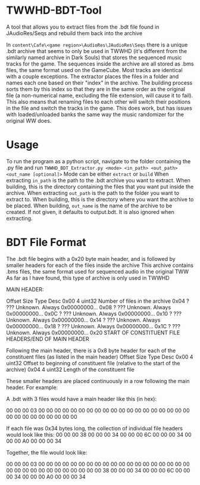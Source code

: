 # TWWHD-BDT-Tool
A tool that allows you to extract files from the .bdt file found in JAudioRes/Seqs and rebuild them back into the archive

In `content\Cafe\<game region>\AudioRes\JAudioRes\Seqs` there is a unique .bdt archive that seems to only be used in TWWHD (it's different from the similarly named archive in Dark Souls) that stores the sequenced music tracks for the game. The sequences inside the archive are all stored as .bms files, the same format used on the GameCube. Most tracks are identical with a couple exceptions.
The extractor places the files in a folder and names each one based on their "index" in the archive. The building process sorts them by this index so that they are in the same order as the original file (a non-numerical name, excluding the file extension, will cause it to fail). This also means that renaming files to each other will switch their positions in the file and switch the tracks in the game. This does work, but has issues with loaded/unloaded banks the same way the music randomizer for the original WW does.

# Usage
To run the program as a python script, navigate to the folder containing the .py file and run `TWWHD_BDT_Extractor.py <mode> <in_path> <out_path> <out_name [optional]>`
Mode can be either `extract` or `build`
When extracting `in_path` is the path to the .bdt archive you want to extract. When building, this is the directory containing the files that you want put inside the archive.
When extracting `out_path` is the path to the folder you want to extract to. When building, this is the directory where you want the archive to be placed.
When building, `out_name` is the name of the archive to be created. If not given, it defaults to output.bdt. It is also ignored when extracting.

# BDT File Format
The .bdt file begins with a 0x20 byte main header, and is followed by smaller headers for each of the files inside the archive
This archive contains .bms files, the same format used for sequenced audio in the original TWW
As far as I have found, this type of archive is only used in TWWHD

MAIN HEADER:

Offset    Size    Type      Desc
0x00      4       uint32    Number of files in the archive
0x04      ?       ???       Unknown. Always 0x00000000...
0x08      ?       ???       Unknown. Always 0x00000000...
0x0C      ?       ???       Unknown. Always 0x00000000...
0x10      ?       ???       Unknown. Always 0x00000000...
0x14      ?       ???       Unknown. Always 0x00000000...
0x18      ?       ???       Unknown. Always 0x00000000...
0x1C      ?       ???       Unknown. Always 0x00000000...
0x20    START OF CONSTITUENT FILE HEADERS/END OF MAIN HEADER

Following the main header, there is a 0x8 byte header for each of the constituent files (as listed in the main header)
Offset    Size    Type    Desc
0x00    4    uint32    Offset to beginning of constituent file (relative to the start of the archive)
0x04    4    uint32    Length of the constituent file

These smaller headers are placed continuously in a row following the main header. For example:

A .bdt with 3 files would have a main header like this (in hex):

00 00 00 03 00 00 00 00 00 00 00 00 00 00 00 00
00 00 00 00 00 00 00 00 00 00 00 00 00 00 00 00

If each file was 0x34 bytes long, the collection of individual file headers would look like this:
00 00 00 38 00 00 00 34 00 00 00 6C 00 00 00 34
00 00 00 A0 00 00 00 34 <file data here>

Together, the file would look like:

00 00 00 03 00 00 00 00 00 00 00 00 00 00 00 00
00 00 00 00 00 00 00 00 00 00 00 00 00 00 00 00
00 00 00 38 00 00 00 34 00 00 00 6C 00 00 00 34
00 00 00 A0 00 00 00 34 <file data here>
